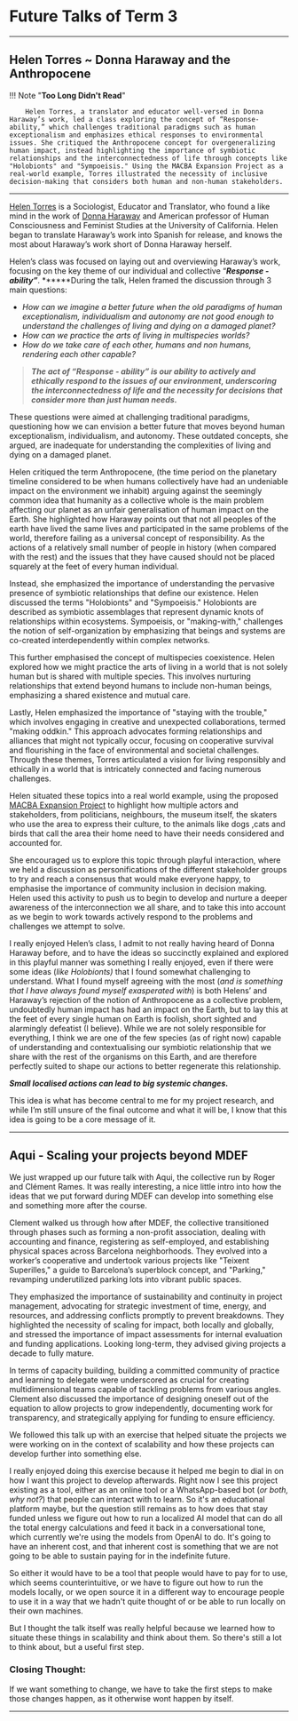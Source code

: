 # Future Talks of Term 3
---

## Helen Torres  ~ Donna Haraway and the Anthropocene

!!! Note "**Too Long Didn't Read**"
 
        Helen Torres, a translator and educator well-versed in Donna Haraway’s work, led a class exploring the concept of “Response-ability,” which challenges traditional paradigms such as human exceptionalism and emphasizes ethical responses to environmental issues. She critiqued the Anthropocene concept for overgeneralizing human impact, instead highlighting the importance of symbiotic relationships and the interconnectedness of life through concepts like "Holobionts" and "Sympoeisis." Using the MACBA Expansion Project as a real-world example, Torres illustrated the necessity of inclusive decision-making that considers both human and non-human stakeholders.
---

[Helen Torres](https://ivam.es/es/presentes/video/) is a Sociologist, Educator and Translator, who found a like mind in the work of [Donna Haraway](https://en.wikipedia.org/wiki/Donna_Haraway) and American professor of Human Consciousness and Feminist Studies at the University of California. Helen began to translate Haraway’s work into Spanish for release, and knows the most about Haraway’s work short of Donna Haraway herself. 

Helen’s class was focused on laying out and overviewing Haraway’s work, focusing on the key theme of our individual and collective “***Response - ability”***. ******During the talk, Helen framed the discussion through 3 main questions:

- *How can we imagine a better future when the old paradigms of human exceptionalism, individualism and autonomy are not good enough to understand the challenges of living and dying on a damaged planet?*
- *How can we practice the arts of living in multispecies worlds?*
- *How do we take care of each other, humans and non humans, rendering each other capable?*

> ***The act of “Response - ability” is our ability to actively and ethically respond to the issues of our environment, underscoring the interconnectedness of life and the necessity for decisions that consider more than just human needs.***
> 

These questions were aimed at challenging traditional paradigms, questioning how we can envision a better future that moves beyond human exceptionalism, individualism, and autonomy. These outdated concepts, she argued, are inadequate for understanding the complexities of living and dying on a damaged planet.

Helen critiqued the term Anthropocene, (the time period on the planetary timeline considered to be when humans collectively have had an undeniable impact on the environment we inhabit) arguing against the seemingly common idea that humanity as a collective whole is the main problem affecting our planet as an unfair generalisation of human impact on the Earth. She highlighted how Haraway points out that not all peoples of the earth have lived the same lives and participated in the same problems of the world, therefore failing as a universal concept of responsibility. As the actions of a relatively small number of people in history (when compared with the rest) and the issues that they have caused should not be placed squarely at the feet of every human individual. 

Instead, she emphasized the importance of understanding the pervasive presence of symbiotic relationships that define our existence. Helen discussed the terms "Holobionts" and "Sympoeisis." Holobionts are described as symbiotic assemblages that represent dynamic knots of relationships within ecosystems. Sympoeisis, or "making-with," challenges the notion of self-organization by emphasizing that beings and systems are co-created interdependently within complex networks. 

This further emphasised the concept of multispecies coexistence. Helen explored how we might practice the arts of living in a world that is not solely human but is shared with multiple species. This involves nurturing relationships that extend beyond humans to include non-human beings, emphasizing a shared existence and mutual care.

Lastly, Helen emphasized the importance of "staying with the trouble," which involves engaging in creative and unexpected collaborations, termed "making oddkin." This approach advocates forming relationships and alliances that might not typically occur, focusing on cooperative survival and flourishing in the face of environmental and societal challenges. Through these themes, Torres articulated a vision for living responsibly and ethically in a world that is intricately connected and facing numerous challenges.

Helen situated these topics into a real world example, using the proposed [MACBA Expansion Project](https://www.salirporbarcelona.com/en/no-to-the-macba-expansion-raval-neighbors/) to highlight how multiple actors and stakeholders, from politicians, neighbours, the museum itself, the skaters who use the area to express their culture, to the animals like dogs ,cats and birds that call the area their home need to have their needs considered and accounted for. 

She encouraged us to explore this topic through playful interaction, where we held a discussion as personifications of the different stakeholder groups to try and reach a consensus that would make everyone happy, to emphasise the importance of community inclusion in decision making. Helen used this activity to push us to begin to develop and nurture a deeper awareness of the interconnection we all share, and to take this into account as we begin to work towards actively respond to the problems and challenges we attempt to solve.

I really enjoyed Helen’s class, I admit to not really having heard of Donna Haraway before, and to have the ideas so succinctly explained and explored in this playful manner was something I really enjoyed, even if there were some ideas (*like Holobionts)* that I found somewhat challenging to understand. What I found myself agreeing with the most (*and is something that I have always found myself exasperated with*) is both Helens’ and Haraway’s rejection of the notion of Anthropocene as a collective problem, undoubtedly human impact has had an impact on the Earth, but to lay this at the feet of every single human on Earth is foolish, short sighted and alarmingly defeatist (I believe). While we are not solely responsible for everything, I think we are one of the few species (as of right now) capable of understanding and contextualising our symbiotic relationship that we share with the rest of the organisms on this Earth, and are therefore perfectly suited to shape our actions to better regenerate this relationship. 

***Small localised actions can lead to big systemic changes.*** 

This idea is what has become central to me for my project research, and while I’m still unsure of the final outcome and what it will be, I know that this idea is going to be a core message of it.

---

## Aqui - Scaling your projects beyond MDEF

We just wrapped up our future talk with Aqui, the collective run by Roger and Clément Rames. It was really interesting, a nice little intro into how the ideas that we put forward during MDEF can develop into something else and something more after the course. 

Clement walked us through how after MDEF, the collective transitioned through phases such as forming a non-profit association, dealing with accounting and finance, registering as self-employed, and establishing physical spaces across Barcelona neighborhoods. They evolved into a worker’s cooperative and undertook various projects like "Teixent Superilles," a guide to Barcelona’s superblock concept, and "Parking," revamping underutilized parking lots into vibrant public spaces.

They emphasized the importance of sustainability and continuity in project management, advocating for strategic investment of time, energy, and resources, and addressing conflicts promptly to prevent breakdowns. They highlighted the necessity of scaling for impact, both locally and globally, and stressed the importance of impact assessments for internal evaluation and funding applications. Looking long-term, they advised giving projects a decade to fully mature.

In terms of capacity building, building a committed community of practice and learning to delegate were underscored as crucial for creating multidimensional teams capable of tackling problems from various angles. Clement also discussed the importance of designing oneself out of the equation to allow projects to grow independently, documenting work for transparency, and strategically applying for funding to ensure efficiency.

We followed this talk up with an exercise that helped situate the projects we were working on in the context of scalability and how these projects can develop further into something else.

I really enjoyed doing this exercise because it helped me begin to dial in on how I want this project to develop afterwards. Right now I see this project existing as a tool, either as an online tool or a WhatsApp-based bot (*or both, why not?*) that people can interact with to learn. So it's an educational platform maybe, but the question still remains as to how does that stay funded unless we figure out how to run a localized AI model that can do all the total energy calculations and feed it back in a conversational tone, which currently we're using the models from OpenAI to do. It's going to have an inherent cost, and that inherent cost is something that we are not going to be able to sustain paying for in the indefinite future.

So either it would have to be a tool that people would have to pay for to use, which seems counterintuitive, or we have to figure out how to run the models locally, or we open source it in a different way to encourage people to use it in a way that we hadn't quite thought of or be able to run locally on their own machines. 

But I thought the talk itself was really helpful because we learned how to situate these things in scalability and think about them. So there's still a lot to think about, but a useful first step.

### Closing Thought:

If we want something to change, we have to take the first steps to make those changes happen, as it otherwise wont happen by itself.

---